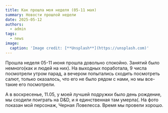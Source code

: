 ```yaml
---
title: Как прошла моя неделя (05-11 мая)
summary: Новости прошлой недели
date: 2025-05-12
authors:
  - admin
tags:
  - news
image:
  caption: 'Image credit: [**Unsplash**](https://unsplash.com)'
---
```


Прошла неделя 05-11 июня прошла довольно спокойно. Занятий было немного(как и людей на них). На выходных поработала, 9 числа посмотрели утром парад, а вечером попытались сходить посмотреть салют, только оказалось, что его не было рядом с нами, но мы все-такие его посмотрели.

А в воскресенье, 11.05, у моей лучшей подружки было день рождение, мы сходили поиграть на D&D, и я единственная там умерла(. На фото показан мой персонаж, Черная Ловелесса. Время мы провели хорошо. 
